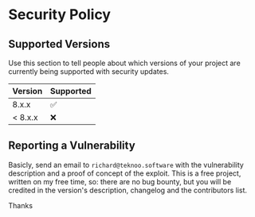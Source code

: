 # Security Policy

## Supported Versions

Use this section to tell people about which versions of your project are
currently being supported with security updates.

| Version | Supported          |
|---------|--------------------|
| 8.x.x   | :white_check_mark: |
| < 8.x.x | :x:                |

## Reporting a Vulnerability

Basicly, send an email to `richard@teknoo.software` with the vulnerability description and a proof of concept of the exploit.
This is a free project, written on my free time, so: there are no bug bounty, but you will be credited in the version's description, changelog and the contributors list.

Thanks
